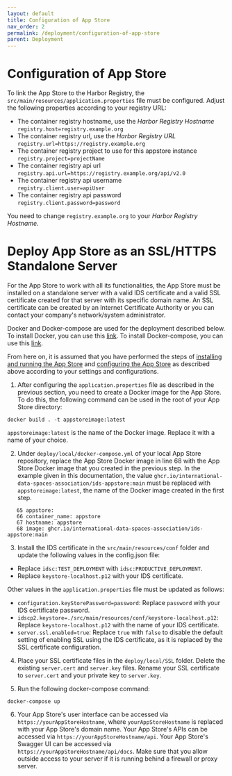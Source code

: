 ```yaml
---
layout: default
title: Configuration of App Store
nav_order: 2
permalink: /deployment/configuration-of-app-store
parent: Deployment
---
```


# Configuration of App Store

To link the App Store to the Harbor Registry, the `src/main/resources/application.properties` file must be configured. Adjust the following properties according to your registry URL:

* The container registry hostname, use the *Harbor Registry Hostname* <br> `registry.host=registry.example.org`
* The container registry url, use the *Harbor Registry URL* <br> `registry.url=https://registry.example.org`
* The container registry project to use for this appstore instance <br> `registry.project=projectName`
* The container registry api url <br> `registry.api.url=https://registry.example.org/api/v2.0`
* The container registry api username <br> `registry.client.user=apiUser`
* The container registry api password <br> `registry.client.password=password`

You need to change `registry.example.org` to your *Harbor Registry Hostname*.  


# Deploy App Store as an SSL/HTTPS Standalone Server

For the App Store to work with all its functionalities, the App Store must be installed on a standalone server with a valid IDS certificate and a valid SSL certificate created for that server with its specific domain name. An SSL certificate can be created by an Internet Certificate Authority or you can contact your company's network/system administrator.

Docker and Docker-compose are used for the deployment described below. To install Docker, you can use this [link](https://docs.docker.com/engine/install/). To install Docker-compose, you can use this [link](https://docs.docker.com/compose/install/).

From here on, it is assumed that you have performed the steps of [installing and running the App Store](https://international-data-spaces-association.github.io/IDS-AppStore/deployment#installation-and-running-of-the-app-store) and [configuring the App Store](https://international-data-spaces-association.github.io/IDS-AppStore/deployment/configuration-of-app-store#configuration-of-app-store) as described above according to your settings and configurations.

1. After configuring the `application.properties` file as described in the previous section, you need to create a Docker image for the App Store. To do this, the following command can be used in the root of your App Store directory:
```
docker build . -t appstoreimage:latest
```
`appstoreimage:latest` is the name of the Docker image. Replace it with a name of your choice.

2. Under `deploy/local/docker-compose.yml` of your local App Store repository, replace the App Store Docker image in line 68 with the App Store Docker image that you created in the previous step.
In the example given in this documentation, the value `ghcr.io/international-data-spaces-association/ids-appstore:main` must be replaced with `appstoreimage:latest`, the name of the Docker image created in the first step.
 ```
    65 appstore:
    66 container_name: appstore
    67 hostname: appstore
    68 image: ghcr.io/international-data-spaces-association/ids-appstore:main
```

3. Install the IDS certificate in the `src/main/resources/conf` folder and update the following values in the config.json file:
- Replace `idsc:TEST_DEPLOYMENT` with `idsc:PRODUCTIVE_DEPLOYMENT`.
- Replace `keystore-localhost.p12` with your IDS certificate.

Other values in the `application.properties` file must be updated as follows:
 - `configuration.keyStorePassword=password`: Replace `password` with your IDS certificate password.
 - `idscp2.keystore=./src/main/resources/conf/keystore-localhost.p12`: Replace `keystore-localhost.p12` with the name of your IDS certificate.
 - `server.ssl.enabled=true`: Replace `true` with `false` to disable the default setting of enabling SSL using the IDS certificate, as it is replaced by the SSL certificate configuration.

4. Place your SSL certificate files in the `deploy/local/SSL` folder. Delete the existing `server.cert` and `server.key` files. Rename your SSL certificate to `server.cert` and your private key to `server.key`.

5. Run the following docker-compose command:
 ```
 docker-compose up 
 ```

6. Your App Store's user interface can be accessed via `https://yourAppStoreHostname`, where `yourAppStoreHostname` is replaced with your App Store's domain name. Your App Store's APIs can be accessed via `https://yourAppStoreHostname/api`. Your App Store's Swagger UI can be accessed via `https://yourAppStoreHostname/api/docs`. Make sure that you allow outside access to your server if it is running behind a firewall or proxy server.
